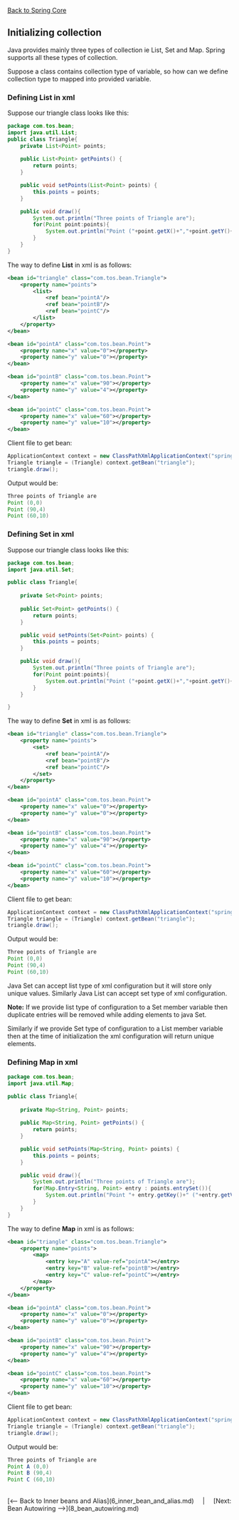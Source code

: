 [Back to Spring Core](README.md)

## Initializing collection

Java provides mainly three types of collection ie List, Set and Map. Spring supports all these types of collection.

Suppose a class contains collection type of variable, so how can we define collection type to mapped into provided variable.

### Defining List in xml

Suppose our triangle class looks like this:

```java
package com.tos.bean;
import java.util.List;
public class Triangle{
    private List<Point> points;
    
    public List<Point> getPoints() {
		return points;
	}

	public void setPoints(List<Point> points) {
		this.points = points;
	}

	public void draw(){
		System.out.println("Three points of Triangle are");
		for(Point point:points){
			System.out.println("Point ("+point.getX()+","+point.getY()+")");
		}
	}
}
```

The way to define **List** in xml is as follows:

```xml
<bean id="triangle" class="com.tos.bean.Triangle">
	<property name="points">
		<list>
			<ref bean="pointA"/>
			<ref bean="pointB"/>
			<ref bean="pointC"/>
		</list>
	</property>
</bean>

<bean id="pointA" class="com.tos.bean.Point">
	<property name="x" value="0"></property>
	<property name="y" value="0"></property>
</bean>

<bean id="pointB" class="com.tos.bean.Point">
	<property name="x" value="90"></property>
	<property name="y" value="4"></property>
</bean>

<bean id="pointC" class="com.tos.bean.Point">
	<property name="x" value="60"></property>
	<property name="y" value="10"></property>
</bean>
```

Client file to get bean:

```java
ApplicationContext context = new ClassPathXmlApplicationContext("spring.xml");
Triangle triangle = (Triangle) context.getBean("triangle");
triangle.draw();
```

Output would be:

```java
Three points of Triangle are
Point (0,0)
Point (90,4)
Point (60,10)
```

### Defining Set in xml

Suppose our triangle class looks like this:

```java
package com.tos.bean;
import java.util.Set;

public class Triangle{
	
	private Set<Point> points;
	
	public Set<Point> getPoints() {
		return points;
	}

	public void setPoints(Set<Point> points) {
		this.points = points;
	}

	public void draw(){
		System.out.println("Three points of Triangle are");
		for(Point point:points){
			System.out.println("Point ("+point.getX()+","+point.getY()+")");
		}
	}

}
```

The way to define **Set** in xml is as follows:

```xml
<bean id="triangle" class="com.tos.bean.Triangle">
	<property name="points">
		<set>
			<ref bean="pointA"/>
			<ref bean="pointB"/>
			<ref bean="pointC"/>
		</set>
	</property>
</bean>

<bean id="pointA" class="com.tos.bean.Point">
	<property name="x" value="0"></property>
	<property name="y" value="0"></property>
</bean>

<bean id="pointB" class="com.tos.bean.Point">
	<property name="x" value="90"></property>
	<property name="y" value="4"></property>
</bean>

<bean id="pointC" class="com.tos.bean.Point">
	<property name="x" value="60"></property>
	<property name="y" value="10"></property>
</bean>
```

Client file to get bean:

```java
ApplicationContext context = new ClassPathXmlApplicationContext("spring.xml");
Triangle triangle = (Triangle) context.getBean("triangle");
triangle.draw();
```

Output would be:

```java
Three points of Triangle are
Point (0,0)
Point (90,4)
Point (60,10)
```

Java Set can accept list type of xml configuration but it will store only unique values. Similarly Java List can accept set type of xml configuration.

**Note:** If we provide list type of configuration to a Set member variable then duplicate entries will be removed while adding elements to java Set.

Similarly if we provide Set type of configuration to a List member variable then at the time of initialization the xml configuration will return unique elements.


### Defining Map in xml

```java
package com.tos.bean;
import java.util.Map;

public class Triangle{
	
	private Map<String, Point> points;
	
	public Map<String, Point> getPoints() {
		return points;
	}

	public void setPoints(Map<String, Point> points) {
		this.points = points;
	}

	public void draw(){
		System.out.println("Three points of Triangle are");
		for(Map.Entry<String, Point> entry : points.entrySet()){
			System.out.println("Point "+ entry.getKey()+" ("+entry.getValue().getX()+","+entry.getValue().getY()+")");
		}
	}
}
```

The way to define **Map** in xml is as follows:

```xml
<bean id="triangle" class="com.tos.bean.Triangle">
	<property name="points">
		<map>
			<entry key="A" value-ref="pointA"></entry>
			<entry key="B" value-ref="pointB"></entry>
			<entry key="C" value-ref="pointC"></entry>
		</map>
	</property>
</bean>

<bean id="pointA" class="com.tos.bean.Point">
	<property name="x" value="0"></property>
	<property name="y" value="0"></property>
</bean>

<bean id="pointB" class="com.tos.bean.Point">
	<property name="x" value="90"></property>
	<property name="y" value="4"></property>
</bean>

<bean id="pointC" class="com.tos.bean.Point">
	<property name="x" value="60"></property>
	<property name="y" value="10"></property>
</bean>
```

Client file to get bean:

```java
ApplicationContext context = new ClassPathXmlApplicationContext("spring.xml");
Triangle triangle = (Triangle) context.getBean("triangle");
triangle.draw();
```

Output would be:

```java
Three points of Triangle are
Point A (0,0)
Point B (90,4)
Point C (60,10)
```

<br>
[<-- Back to Inner beans and Alias](6_inner_bean_and_alias.md) &nbsp;&nbsp;&nbsp;&nbsp;|&nbsp;&nbsp;&nbsp;&nbsp; [Next: Bean Autowiring -->](8_bean_autowiring.md)
<br>